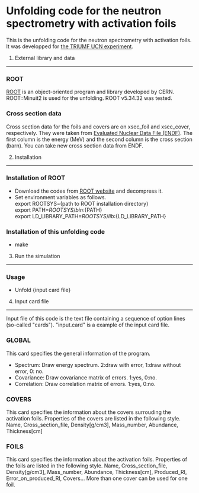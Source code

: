Unfolding code for the neutron spectrometry with activation foils
========

This is the unfolding code for the neutron spectrometry with activation foils. It was developped for [the TRIUMF UCN experiment](http://www.triumf.ca/ucn).

1. External library and data
-----------

### ROOT
[ROOT](https://root.cern.ch/) is an object-oriented program and library developed by CERN. ROOT::Minuit2 is used for the unfolding. ROOT v5.34.32 was tested.

### Cross section data
Cross section data for the foils and covers are on xsec_foil and xsec_cover, respectively.
They were taken from [Evaluated Nuclear Data File (ENDF)](http://www.nndc.bnl.gov/exfor/endf.htm).
The first column is the energy (MeV) and the second column is the cross section (barn).
You can take new cross section data from ENDF.

2. Installation
------------------

### Installation of ROOT
- Download the codes from [ROOT website](https://root.cern.ch/downloading-root) and decompress it.
- Set environment variables as follows.  
export ROOTSYS=(path to ROOT installation directory)  
export PATH=${ROOTSYS}/bin:${PATH}  
export LD_LIBRARY_PATH=${ROOTSYS}/lib:${LD_LIBRARY_PATH}

### Installation of this unfolding code
- make

3. Run the simulation
------------------

### Usage
- Unfold {input card file}

4. Input card file
------------------------

Input file of this code is the text file containing a sequence of option lines (so-called "cards").
"input.card" is a example of the input card file.

### GLOBAL
This card specifies the general information of the program.
- Spectrum:    Draw energy spectrum. 2:draw with error, 1:draw without error, 0: no.
- Covariance:  Draw covariance matrix of errors. 1:yes, 0:no.
- Correlation: Draw correlation matrix of errors. 1:yes, 0:no.

### COVERS
This card specifies the information about the covers surrouding the activation foils.
Properties of the covers are listed in the following style.
Name, Cross_section_file, Density[g/cm3], Mass_number, Abundance, Thickness[cm]

### FOILS
This card specifies the information about the activation foils.
Properties of the foils are listed in the following style.
Name, Cross_section_file, Density[g/cm3], Mass_number, Abundance, Thickness[cm], Produced_RI, Error_on_produced_RI, Covers...
More than one cover can be used for one foil.
